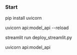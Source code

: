 ### Start
pip install uvicorn

uvicorn api:model_api --reload

streamlit run deploy_streamlit.py

uvicorn api:model_api
